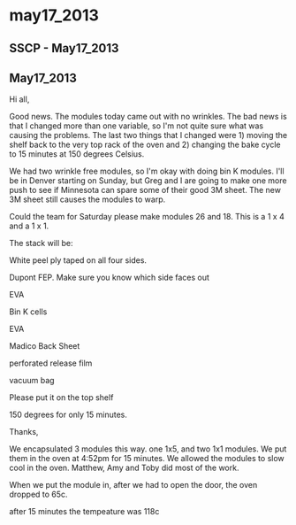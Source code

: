 # may17\_2013

## SSCP - May17\_2013

## May17\_2013

Hi all,

Good news. The modules today came out with no wrinkles. The bad news is that I changed more than one variable, so I'm not quite sure what was causing the problems. The last two things that I changed were 1) moving the shelf back to the very top rack of the oven and 2) changing the bake cycle to 15 minutes at 150 degrees Celsius.

We had two wrinkle free modules, so I'm okay with doing bin K modules. I'll be in Denver starting on Sunday, but Greg and I are going to make one more push to see if Minnesota can spare some of their good 3M sheet. The new 3M sheet still causes the modules to warp.

Could the team for Saturday please make modules 26 and 18. This is a 1 x 4 and a 1 x 1.

The stack will be:

White peel ply taped on all four sides.&#x20;

Dupont FEP. Make sure you know which side faces out

EVA

Bin K cells

EVA

Madico Back Sheet

perforated release film

vacuum bag

Please put it on the top shelf

150 degrees for only 15 minutes.&#x20;

Thanks,&#x20;

We encapsulated 3 modules this way. one 1x5, and two 1x1 modules. We put them in the oven at 4:52pm for 15 minutes. We allowed the modules to slow cool in the oven. Matthew, Amy and Toby did most of the work.&#x20;

When we put the module in, after we had to open the door, the oven dropped to 65c.

after 15 minutes the tempeature was 118c
